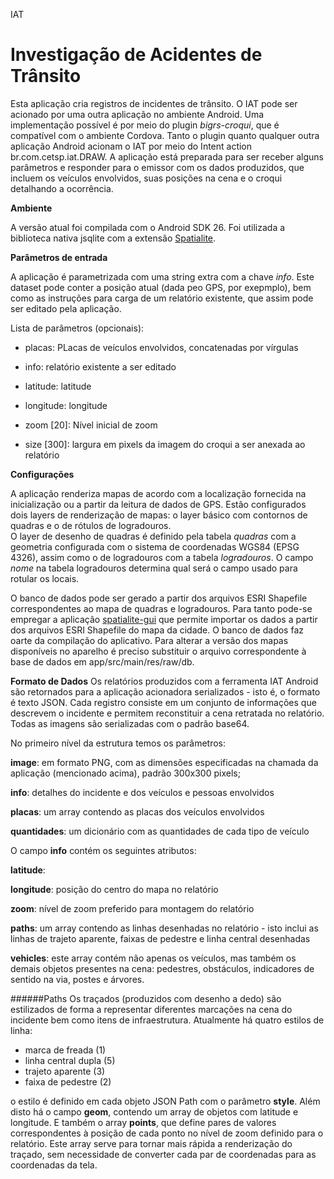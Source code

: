 IAT

# Investigação de Acidentes de Trânsito

Esta aplicação cria registros de incidentes de trânsito. O IAT pode ser acionado por uma outra aplicação no ambiente Android. Uma implementação possível é por meio do plugin *bigrs-croqui*, que é compatível com o ambiente Cordova.
Tanto o plugin quanto qualquer outra aplicação Android acionam o IAT por meio do Intent action br.com.cetsp.iat.DRAW.
A aplicação está preparada para ser receber alguns parâmetros e responder para o emissor com os dados produzidos, que incluem os veículos envolvidos, suas posições na cena e o croqui detalhando a ocorrência.

**Ambiente**

A versão atual foi compilada com o Android SDK 26. Foi utilizada a biblioteca nativa jsqlite com a extensão [Spatialite](https://www.gaia-gis.it/fossil/libspatialite/wiki?name=splite-android).


**Parâmetros de entrada**

A aplicação é parametrizada com uma string extra com a chave _info_. Este dataset pode conter a posição atual (dada peo GPS, por exepmplo), bem como as instruções para carga de um relatório existente, que assim pode ser editado pela aplicação.

Lista de parâmetros (opcionais):

* placas: PLacas de veículos envolvidos, concatenadas por vírgulas

* info: relatório existente a ser editado

* latitude: latitude

* longitude: longitude

* zoom [20]: Nível inicial de zoom

* size [300]: largura em pixels da imagem do croqui a ser anexada ao relatório


**Configurações**

A aplicação renderiza mapas de acordo com a localização fornecida na inicialização ou a partir da leitura de dados de GPS.
Estão configurados dois layers de renderização de mapas: o layer básico com contornos de quadras e o de rótulos de logradouros.  
O layer de desenho de quadras é definido pela tabela _quadras_ com a geometria configurada com o sistema de coordenadas WGS84 (EPSG 4326), assim como o de logradouros com a tabela _logradouros_. O campo _nome_ na tabela logradouros determina qual será o campo usado para rotular os locais.

O banco de dados pode ser gerado a partir dos arquivos ESRI Shapefile correspondentes ao mapa de quadras e logradouros. Para tanto pode-se empregar a aplicação [spatialite-gui](http://www.gaia-gis.it/gaia-sins/index.html) que permite importar os dados a partir dos arquivos ESRI Shapefile do mapa da cidade. O banco de dados faz oarte da compilação do aplicativo. Para alterar a versão dos mapas disponíveis no aparelho é preciso substituir o arquivo correspondente à base de dados em app/src/main/res/raw/db. 


**Formato de Dados**
Os relatórios produzidos com a ferramenta IAT Android são retornados para a aplicação acionadora serializados - isto é, o formato é texto JSON. Cada registro consiste em um conjunto de informações que descrevem o incidente e permitem reconstituir a cena retratada no relatório. Todas as imagens são serializadas com o padrão base64.

No primeiro nível da estrutura temos os parâmetros:

**image**: em formato PNG, com as dimensões especificadas na chamada da aplicação (mencionado acima), padrão 300x300 pixels;

**info**: detalhes do incidente e dos veículos e pessoas envolvidos

**placas**: um array contendo as placas dos veículos envolvidos

**quantidades**: um dicionário com as quantidades de cada tipo de veículo


O campo **info** contém os seguintes atributos:

**latitude**:

**longitude**: posição do centro do mapa no relatório

**zoom**: nível de zoom preferido para montagem do relatório

**paths**: um array contendo as linhas desenhadas no relatório - isto inclui as linhas de trajeto aparente, faixas de pedestre e linha central desenhadas

**vehicles**: este array contém não apenas os veículos, mas também os demais objetos presentes na cena: pedestres, obstáculos, indicadores de sentido na via, postes e árvores.



######Paths
Os traçados (produzidos com desenho a dedo) são estilizados de forma a representar diferentes marcações na cena do incidente bem como itens de infraestrutura.
Atualmente há quatro estilos de linha:
* marca de freada (1)
* linha central dupla (5)
* trajeto aparente (3)
* faixa de pedestre (2)

o estilo é definido em cada objeto JSON Path com o parâmetro **style**.
Além disto há o campo **geom**, contendo um array de objetos com latitude e longitude. E também o array **points**, que define pares de valores correspondentes à posição de cada ponto no nível de zoom definido para  o relatório. Este array serve para tornar mais rápida a renderização do traçado, sem necessidade de converter cada par de coordenadas para as coordenadas da tela.



